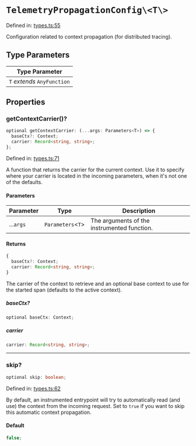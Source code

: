 # `TelemetryPropagationConfig\<T\>`

Defined in: [types.ts:55](https://github.com/adobe/commerce-integration-starter-kit/blob/2915f6bdb41468caa52722d4a2ef6495006c03bd/packages/aio-lib-telemetry/source/types.ts#L55)

Configuration related to context propagation (for distributed tracing).

## Type Parameters

| Type Parameter              |
| --------------------------- |
| `T` _extends_ `AnyFunction` |

## Properties

### getContextCarrier()?

```ts
optional getContextCarrier: (...args: Parameters<T>) => {
  baseCtx?: Context;
  carrier: Record<string, string>;
};
```

Defined in: [types.ts:71](https://github.com/adobe/commerce-integration-starter-kit/blob/2915f6bdb41468caa52722d4a2ef6495006c03bd/packages/aio-lib-telemetry/source/types.ts#L71)

A function that returns the carrier for the current context.
Use it to specify where your carrier is located in the incoming parameters, when it's not one of the defaults.

#### Parameters

| Parameter | Type                | Description                                 |
| --------- | ------------------- | ------------------------------------------- |
| ...`args` | `Parameters`\<`T`\> | The arguments of the instrumented function. |

#### Returns

```ts
{
  baseCtx?: Context;
  carrier: Record<string, string>;
}
```

The carrier of the context to retrieve and an optional base context to use for the started span (defaults to the active context).

##### baseCtx?

```ts
optional baseCtx: Context;
```

##### carrier

```ts
carrier: Record<string, string>;
```

---

### skip?

```ts
optional skip: boolean;
```

Defined in: [types.ts:62](https://github.com/adobe/commerce-integration-starter-kit/blob/2915f6bdb41468caa52722d4a2ef6495006c03bd/packages/aio-lib-telemetry/source/types.ts#L62)

By default, an instrumented entrypoint will try to automatically read (and use) the context from the incoming request.
Set to `true` if you want to skip this automatic context propagation.

#### Default

```ts
false;
```
